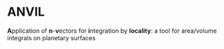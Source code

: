 # ANVIL
**A**pplication of **n**-**v**ectors for **i**ntegration by **locality**: a tool for area/volume integrals on planetary surfaces
